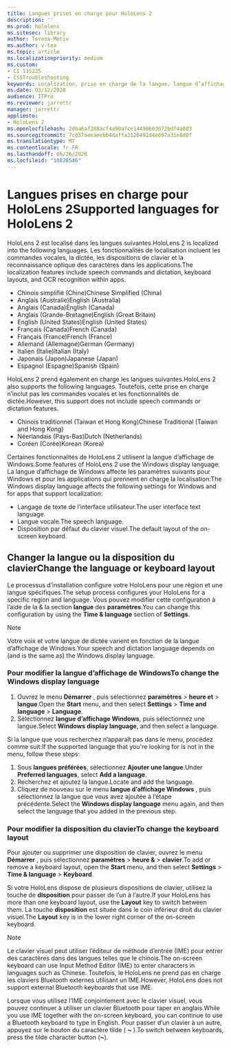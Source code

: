```yaml
---
title: Langues prises en charge pour HoloLens 2
description: ''
ms.prod: hololens
ms.sitesec: library
author: Teresa-Motiv
ms.author: v-tea
ms.topic: article
ms.localizationpriority: medium
ms.custom:
- CI 115225
- CSSTroubleshooting
keywords: Localization, prise en charge de la langue, langue d’affichage, langue du clavier, IME, disposition du clavier
ms.date: 03/12/2020
audience: ITPro
ms.reviewer: jarrettr
manager: jarrettr
appliesto:
- HoloLens 2
ms.openlocfilehash: 2dba6af388acf4a90a7ce14490603072bdf4a083
ms.sourcegitcommit: 7c057aeeaeebb4daffa2120491d4e897a31e8d0f
ms.translationtype: MT
ms.contentlocale: fr-FR
ms.lasthandoff: 06/26/2020
ms.locfileid: "10828546"
---
```

# <span data-ttu-id="91678-103">Langues prises en charge pour HoloLens 2</span><span class="sxs-lookup"><span data-stu-id="91678-103">Supported languages for HoloLens 2</span></span>

<span data-ttu-id="91678-104">HoloLens 2 est localisé dans les langues suivantes.</span><span class="sxs-lookup"><span data-stu-id="91678-104">HoloLens 2 is localized into the following languages.</span></span> <span data-ttu-id="91678-105">Les fonctionnalités de localisation incluent les commandes vocales, la dictée, les dispositions de clavier et la reconnaissance optique des caractères dans les applications.</span><span class="sxs-lookup"><span data-stu-id="91678-105">The localization features include speech commands and dictation, keyboard layouts, and OCR recognition within apps.</span></span>

- <span data-ttu-id="91678-106">Chinois simplifié (Chine)</span><span class="sxs-lookup"><span data-stu-id="91678-106">Chinese Simplified (China)</span></span>
- <span data-ttu-id="91678-107">Anglais (Australie)</span><span class="sxs-lookup"><span data-stu-id="91678-107">English (Australia)</span></span>
- <span data-ttu-id="91678-108">Anglais (Canada)</span><span class="sxs-lookup"><span data-stu-id="91678-108">English (Canada)</span></span>
- <span data-ttu-id="91678-109">Anglais (Grande-Bretagne)</span><span class="sxs-lookup"><span data-stu-id="91678-109">English (Great Britain)</span></span>
- <span data-ttu-id="91678-110">English (United States)</span><span class="sxs-lookup"><span data-stu-id="91678-110">English (United States)</span></span>
- <span data-ttu-id="91678-111">Français (Canada)</span><span class="sxs-lookup"><span data-stu-id="91678-111">French (Canada)</span></span>
- <span data-ttu-id="91678-112">Français (France)</span><span class="sxs-lookup"><span data-stu-id="91678-112">French (France)</span></span>
- <span data-ttu-id="91678-113">Allemand (Allemagne)</span><span class="sxs-lookup"><span data-stu-id="91678-113">German (Germany)</span></span>
- <span data-ttu-id="91678-114">Italien (Italie)</span><span class="sxs-lookup"><span data-stu-id="91678-114">Italian (Italy)</span></span>
- <span data-ttu-id="91678-115">Japonais (Japon)</span><span class="sxs-lookup"><span data-stu-id="91678-115">Japanese (Japan)</span></span>
- <span data-ttu-id="91678-116">Espagnol (Espagne)</span><span class="sxs-lookup"><span data-stu-id="91678-116">Spanish (Spain)</span></span>

<span data-ttu-id="91678-117">HoloLens 2 prend également en charge les langues suivantes.</span><span class="sxs-lookup"><span data-stu-id="91678-117">HoloLens 2 also supports the following languages.</span></span> <span data-ttu-id="91678-118">Toutefois, cette prise en charge n’inclut pas les commandes vocales et les fonctionnalités de dictée.</span><span class="sxs-lookup"><span data-stu-id="91678-118">However, this support does not include speech commands or dictation features.</span></span>

- <span data-ttu-id="91678-119">Chinois traditionnel (Taiwan et Hong Kong)</span><span class="sxs-lookup"><span data-stu-id="91678-119">Chinese Traditional (Taiwan and Hong Kong)</span></span>
- <span data-ttu-id="91678-120">Néerlandais (Pays-Bas)</span><span class="sxs-lookup"><span data-stu-id="91678-120">Dutch (Netherlands)</span></span>
- <span data-ttu-id="91678-121">Coréen (Corée)</span><span class="sxs-lookup"><span data-stu-id="91678-121">Korean (Korea)</span></span>

<span data-ttu-id="91678-122">Certaines fonctionnalités de HoloLens 2 utilisent la langue d’affichage de Windows.</span><span class="sxs-lookup"><span data-stu-id="91678-122">Some features of HoloLens 2 use the Windows display language.</span></span> <span data-ttu-id="91678-123">La langue d’affichage de Windows affecte les paramètres suivants pour Windows et pour les applications qui prennent en charge la localisation:</span><span class="sxs-lookup"><span data-stu-id="91678-123">The Windows display language affects the following settings for Windows and for apps that support localization:</span></span>

- <span data-ttu-id="91678-124">Langage de texte de l’interface utilisateur.</span><span class="sxs-lookup"><span data-stu-id="91678-124">The user interface text language.</span></span>
- <span data-ttu-id="91678-125">Langue vocale.</span><span class="sxs-lookup"><span data-stu-id="91678-125">The speech language.</span></span>
- <span data-ttu-id="91678-126">Disposition par défaut du clavier visuel.</span><span class="sxs-lookup"><span data-stu-id="91678-126">The default layout of the on-screen keyboard.</span></span>

## <span data-ttu-id="91678-127">Changer la langue ou la disposition du clavier</span><span class="sxs-lookup"><span data-stu-id="91678-127">Change the language or keyboard layout</span></span>

<span data-ttu-id="91678-128">Le processus d’installation configure votre HoloLens pour une région et une langue spécifiques.</span><span class="sxs-lookup"><span data-stu-id="91678-128">The setup process configures your HoloLens for a specific region and language.</span></span> <span data-ttu-id="91678-129">Vous pouvez modifier cette configuration à l’aide de la & la section **langue** des **paramètres**.</span><span class="sxs-lookup"><span data-stu-id="91678-129">You can change this configuration by using the **Time & language** section of **Settings**.</span></span>

> [!NOTE]  
> <span data-ttu-id="91678-130">Votre voix et votre langue de dictée varient en fonction de la langue d’affichage de Windows.</span><span class="sxs-lookup"><span data-stu-id="91678-130">Your speech and dictation language depends on (and is the same as) the Windows display language.</span></span>

### <span data-ttu-id="91678-131">Pour modifier la langue d’affichage de Windows</span><span class="sxs-lookup"><span data-stu-id="91678-131">To change the Windows display language</span></span>

1. <span data-ttu-id="91678-132">Ouvrez le menu **Démarrer** , puis sélectionnez **paramètres**  >  **heure et**  >  **langue**.</span><span class="sxs-lookup"><span data-stu-id="91678-132">Open the **Start** menu, and then select **Settings** > **Time and language** > **Language**.</span></span>
2. <span data-ttu-id="91678-133">Sélectionnez **langue d’affichage Windows**, puis sélectionnez une langue.</span><span class="sxs-lookup"><span data-stu-id="91678-133">Select **Windows display language**, and then select a language.</span></span>  

<span data-ttu-id="91678-134">Si la langue que vous recherchez n’apparaît pas dans le menu, procédez comme suit:</span><span class="sxs-lookup"><span data-stu-id="91678-134">If the supported language that you're looking for is not in the menu, follow these steps:</span></span>  

1. <span data-ttu-id="91678-135">Sous **langues préférées**, sélectionnez **Ajouter une langue**.</span><span class="sxs-lookup"><span data-stu-id="91678-135">Under **Preferred languages**, select **Add a language**.</span></span>
2. <span data-ttu-id="91678-136">Recherchez et ajoutez la langue.</span><span class="sxs-lookup"><span data-stu-id="91678-136">Locate and add the language.</span></span>
3. <span data-ttu-id="91678-137">Cliquez de nouveau sur le menu **langue d’affichage Windows** , puis sélectionnez la langue que vous avez ajoutée à l’étape précédente.</span><span class="sxs-lookup"><span data-stu-id="91678-137">Select the **Windows display language** menu again, and then select the language that you added in the previous step.</span></span>

### <span data-ttu-id="91678-138">Pour modifier la disposition du clavier</span><span class="sxs-lookup"><span data-stu-id="91678-138">To change the keyboard layout</span></span>

<span data-ttu-id="91678-139">Pour ajouter ou supprimer une disposition de clavier, ouvrez le menu **Démarrer** , puis sélectionnez **paramètres**  >  **heure &**  >  **clavier**.</span><span class="sxs-lookup"><span data-stu-id="91678-139">To add or remove a keyboard layout, open the **Start** menu, and then select **Settings** > **Time & language** > **Keyboard**.</span></span>

<span data-ttu-id="91678-140">Si votre HoloLens dispose de plusieurs dispositions de clavier, utilisez la touche de **disposition** pour passer de l’un à l’autre.</span><span class="sxs-lookup"><span data-stu-id="91678-140">If your HoloLens has more than one keyboard layout, use the **Layout** key to switch between them.</span></span> <span data-ttu-id="91678-141">La touche **disposition** est située dans le coin inférieur droit du clavier visuel.</span><span class="sxs-lookup"><span data-stu-id="91678-141">The **Layout** key is in the lower right corner of the on-screen keyboard.</span></span>

> [!NOTE]  
> <span data-ttu-id="91678-142">Le clavier visuel peut utiliser l’éditeur de méthode d’entrée (IME) pour entrer des caractères dans des langues telles que le chinois.</span><span class="sxs-lookup"><span data-stu-id="91678-142">The on-screen keyboard can use Input Method Editor (IME) to enter characters in languages such as Chinese.</span></span> <span data-ttu-id="91678-143">Toutefois, le HoloLens ne prend pas en charge les claviers Bluetooth externes utilisant un IME.</span><span class="sxs-lookup"><span data-stu-id="91678-143">However, HoloLens does not support external Bluetooth keyboards that use IME.</span></span>
>  
> <span data-ttu-id="91678-144">Lorsque vous utilisez l’IME conjointement avec le clavier visuel, vous pouvez continuer à utiliser un clavier Bluetooth pour taper en anglais.</span><span class="sxs-lookup"><span data-stu-id="91678-144">While you use IME together with the on-screen keyboard, you can continue to use a Bluetooth keyboard to type in English.</span></span> <span data-ttu-id="91678-145">Pour passer d’un clavier à un autre, appuyez sur le bouton du caractère tilde ( **~** ).</span><span class="sxs-lookup"><span data-stu-id="91678-145">To switch between keyboards, press the tilde character button (**~**).</span></span>

